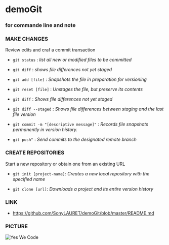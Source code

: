 # demoGit
### for commande line and note

### MAKE CHANGES
Review edits and craf a commit transaction

 * `git status` : *list all new or modified files to be committed*

* `git diff` : *shows file differences not yet staged*

* `git add [file]` : *Snapshots the file in preparation for versioning*

* `git reset [file]` : *Unstages the file, but preserve its contents*

* `git diff` : *Shows file differences not yet staged*

* `git diff --staged` : *Shows file differences between staging and the last file version*

* `git commit -m "[descriptive message]"` : *Records file snapshots permanently in version history.*

* `git push"` : *Send commits to the designated remote branch*

### CREATE REPOSITORIES
Start a new repository or obtain one from an existing URL
* `git init [project-name]`: *Creates a new local repository with the specified name*

* `git clone [url]`: *Downloads a project and its entire version history*

### LINK

* https://github.com/SonyLAURET/demoGit/blob/master/README.md

### PICTURE

![Yes We Code](https://octodex.github.com/images/baracktocat.jpg)
